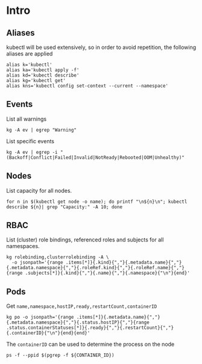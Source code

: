 # Intro
## Aliases
kubectl will be used extensively, so in order to avoid repetition, the following aliases are applied
```
alias k='kubectl'
alias ka='kubectl apply -f'
alias kd='kubectl describe'
alias kg='kubectl get'
alias kns='kubectl config set-context --current --namespace'
```

## Events
List all warnings
```
kg -A ev | egrep "Warning"
```

List specific events
```
kg -A ev | egrep -i "(Backoff|Conflict|Failed|Invalid|NotReady|Rebooted|OOM|Unhealthy)"
```

## Nodes
List capacity for all nodes.
```
for n in $(kubectl get node -o name); do printf "\n${n}\n"; kubectl describe ${n}| grep "Capacity:" -A 10; done
```

## RBAC
List (cluster) role bindings, referenced roles and subjects for all namespaces.
```
kg rolebinding,clusterrolebinding -A \
  -o jsonpath='{range .items[*]}{.kind}{","}{.metadata.name}{","}{.metadata.namespace}{","}{.roleRef.kind}{","}{.roleRef.name}{","}{range .subjects[*]}{.kind}{","}{.name}{","}{.namespace}{"\n"}{end}'
```

## Pods

Get `name,namespace,hostIP,ready,restartCount,containerID`
```
kg po -o jsonpath='{range .items[*]}{.metadata.name}{","}{.metadata.namespace}{","}{.status.hostIP}{","}{range .status.containerStatuses[*]}{.ready}{","}{.restartCount}{","}{.containerID}{"\n"}{end}{end}'
```

The `containerID` can be used to determine the process on the node
```
ps -f --ppid $(pgrep -f ${CONTAINER_ID})
```